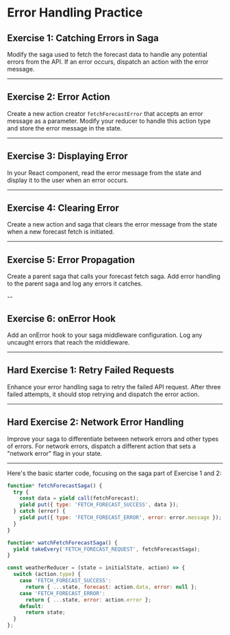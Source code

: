# Error Handling Practice

## **Exercise 1: Catching Errors in Saga**

Modify the saga used to fetch the forecast data to handle any potential errors from the API. If an error occurs, dispatch an action with the error message.

---

## **Exercise 2: Error Action**

Create a new action creator `fetchForecastError` that accepts an error message as a parameter. Modify your reducer to handle this action type and store the error message in the state.

---

## **Exercise 3: Displaying Error**

In your React component, read the error message from the state and display it to the user when an error occurs.

---

## **Exercise 4: Clearing Error**

Create a new action and saga that clears the error message from the state when a new forecast fetch is initiated.

---

## **Exercise 5: Error Propagation**

Create a parent saga that calls your forecast fetch saga. Add error handling to the parent saga and log any errors it catches.

-- 

## **Exercise 6: onError Hook**

Add an onError hook to your saga middleware configuration. Log any uncaught errors that reach the middleware.

---

## **Hard Exercise 1: Retry Failed Requests**

Enhance your error handling saga to retry the failed API request. After three failed attempts, it should stop retrying and dispatch the error action.

---

## **Hard Exercise 2: Network Error Handling**

Improve your saga to differentiate between network errors and other types of errors. For network errors, dispatch a different action that sets a "network error" flag in your state.

---
Here's the basic starter code, focusing on the saga part of Exercise 1 and 2:

```javascript
function* fetchForecastSaga() {
  try {
    const data = yield call(fetchForecast);
    yield put({ type: 'FETCH_FORECAST_SUCCESS', data });
  } catch (error) {
    yield put({ type: 'FETCH_FORECAST_ERROR', error: error.message });
  }
}

function* watchFetchForecastSaga() {
  yield takeEvery('FETCH_FORECAST_REQUEST', fetchForecastSaga);
}

const weatherReducer = (state = initialState, action) => {
  switch (action.type) {
    case 'FETCH_FORECAST_SUCCESS':
      return { ...state, forecast: action.data, error: null };
    case 'FETCH_FORECAST_ERROR':
      return { ...state, error: action.error };
    default:
      return state;
  }
};
```


